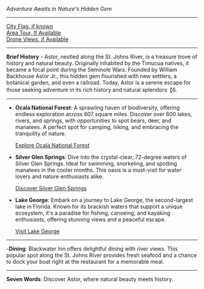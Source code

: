  *Adventure Awaits in Nature's Hidden Gem*

---

[City Flag, if known](https://www.google.com/search?tbm=isch&q=Astor+FL+Flag+Picture)  
[Area Tour, If Available](https://www.youtube.com/results?search_query=Astor+FL+4k+tour)  
[Drone Views, if Available](https://www.youtube.com/results?search_query=Astor+FL+4k+drone)

---

**Brief History** - Astor, nestled along the St. Johns River, is a treasure trove of history and natural beauty. Originally inhabited by the Timucua natives, it became a focal point during the Seminole Wars. Founded by William Backhouse Astor Jr., this hidden gem flourished with new settlers, a botanical garden, and even a railroad. Today, Astor is a serene escape for those seeking adventure in its rich history and natural splendors【6.

---

- **Ocala National Forest**: A sprawling haven of biodiversity, offering endless exploration across 607 square miles. Discover over 600 lakes, rivers, and springs, with opportunities to spot bears, deer, and manatees. A perfect spot for camping, hiking, and embracing the tranquility of nature.

  [Explore Ocala National Forest](https://www.youtube.com/results?search_query=Ocala+National+Forest+4k)

- **Silver Glen Springs**: Dive into the crystal-clear, 72-degree waters of Silver Glen Springs. Ideal for swimming, snorkeling, and spotting manatees in the cooler months. This oasis is a must-visit for water lovers and nature enthusiasts alike.

  [Discover Silver Glen Springs](https://www.youtube.com/results?search_query=Silver+Glen+Springs+4k)

- **Lake George**: Embark on a journey to Lake George, the second-largest lake in Florida. Known for its brackish waters that support a unique ecosystem, it's a paradise for fishing, canoeing, and kayaking enthusiasts, offering stunning views and a peaceful escape.

  [Visit Lake George](https://www.youtube.com/results?search_query=Lake+George+FL+4k)

---

-**Dining**: Blackwater Inn offers delightful dining with river views. This popular spot along the St. Johns River provides fresh seafood and a chance to dock your boat right at the restaurant for a memorable meal.

---

**Seven Words**: Discover Astor, where natural beauty meets history.